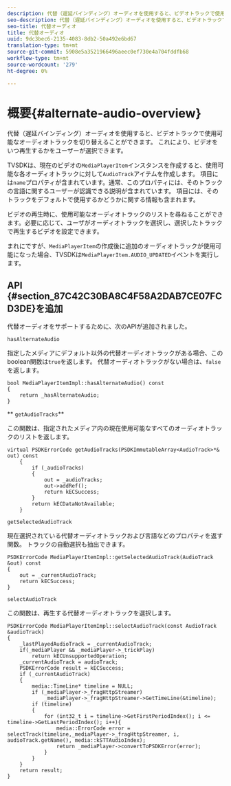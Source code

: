 ```yaml
---
description: 代替（遅延バインディング）オーディオを使用すると、ビデオトラックで使用可能なオーディオトラックを切り替えることができます。 これにより、ビデオをいつ再生するかをユーザーが選択できます。
seo-description: 代替（遅延バインディング）オーディオを使用すると、ビデオトラックで使用可能なオーディオトラックを切り替えることができます。 これにより、ビデオをいつ再生するかをユーザーが選択できます。
seo-title: 代替オーディオ
title: 代替オーディオ
uuid: 9dc3bec6-2135-4083-8db2-50a492e6bd67
translation-type: tm+mt
source-git-commit: 5908e5a3521966496aeec0ef730e4a704fddfb68
workflow-type: tm+mt
source-wordcount: '279'
ht-degree: 0%

---
```



# 概要{#alternate-audio-overview}

代替（遅延バインディング）オーディオを使用すると、ビデオトラックで使用可能なオーディオトラックを切り替えることができます。 これにより、ビデオをいつ再生するかをユーザーが選択できます。

<!--<a id="section_E4F9DC28A2944BD08B4190A7F98A8365"></a>-->

TVSDKは、現在のビデオの`MediaPlayerItem`インスタンスを作成すると、使用可能な各オーディオトラックに対して`AudioTrack`アイテムを作成します。 項目には`name`プロパティが含まれています。通常、このプロパティには、そのトラックの言語に関するユーザーが認識できる説明が含まれています。 項目には、そのトラックをデフォルトで使用するかどうかに関する情報も含まれます。

ビデオの再生時に、使用可能なオーディオトラックのリストを尋ねることができます。必要に応じて、ユーザがオーディオトラックを選択し、選択したトラックで再生するビデオを設定できます。

まれにですが、`MediaPlayerItem`の作成後に追加のオーディオトラックが使用可能になった場合、TVSDKは`MediaPlayerItem.AUDIO_UPDATED`イベントを実行します。

## API {#section_87C42C30BA8C4F58A2DAB7CE07FCD3DE}を追加

代替オーディオをサポートするために、次のAPIが追加されました。

`hasAlternateAudio`

指定したメディアにデフォルト以外の代替オーディオトラックがある場合、このboolean関数は`true`を返します。 代替オーディオトラックがない場合は、`false`を返します。

```
bool MediaPlayerItemImpl::hasAlternateAudio() const 
{ 
    return _hasAlternateAudio; 
}
```

** `getAudioTracks`**

この関数は、指定されたメディア内の現在使用可能なすべてのオーディオトラックのリストを返します。

```
virtual PSDKErrorCode getAudioTracks(PSDKImmutableArray<AudioTrack>*& out) const 
    { 
        if (_audioTracks) 
        { 
            out = _audioTracks; 
            out->addRef(); 
            return kECSuccess; 
        } 
        return kECDataNotAvailable; 
    }
```

`getSelectedAudioTrack`

現在選択されている代替オーディオトラックおよび言語などのプロパティを返す関数。 トラックの自動選択も抽出できます。

```
PSDKErrorCode MediaPlayerItemImpl::getSelectedAudioTrack(AudioTrack &out) const 
{ 
    out = _currentAudioTrack; 
    return kECSuccess; 
}
```

`selectAudioTrack`

この関数は、再生する代替オーディオトラックを選択します。

```
PSDKErrorCode MediaPlayerItemImpl::selectAudioTrack(const AudioTrack &audioTrack) 
{ 
    _lastPlayedAudioTrack = _currentAudioTrack; 
    if(_mediaPlayer && _mediaPlayer->_trickPlay) 
        return kECUnsupportedOperation; 
    _currentAudioTrack = audioTrack; 
    PSDKErrorCode result = kECSuccess; 
    if (_currentAudioTrack) 
    { 
        media::TimeLine* timeline = NULL; 
        if (_mediaPlayer->_fragHttpStreamer) 
            _mediaPlayer->_fragHttpStreamer->GetTimeLine(&timeline); 
        if (timeline) 
        { 
            for (int32_t i = timeline->GetFirstPeriodIndex(); i <= timeline->GetLastPeriodIndex(); i++){ 
                media::ErrorCode error = selectTrack(timeline,_mediaPlayer->_fragHttpStreamer, i, audioTrack.getName(), media::kSTTAudioIndex); 
                return _mediaPlayer->convertToPSDKError(error); 
            } 
        } 
    }   
    return result; 
}
```

